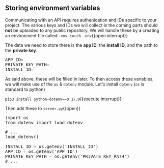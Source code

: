 ## Storing environment variables
Communicating with an API requires authenication and IDs specific to your project. The various keys and IDs we will collect in the coming parts should __not__ be uploaded to any public repository. We will handle these by a creating an environment file called `.env`. 
`touch .env`{{open interrupt}}

The data we need to store there is the __app ID__, the __install ID__, and the path to the __private key__.  

<pre class="file" data-filename=".env" data-target="replace">
APP_ID=<OUR APP ID>
PRIVATE_KEY_PATH=<OUR PATH TO PRIVATE KEY>
INSTALL_ID=<OUR INSTALL ID>
</pre>

As said above, these will be filled in later. To then access these variables, we will make use of the `os` & `dotenv` module. Let's install `dotenv` (`os` is standard to python)      

`pip3 install python-dotenv==0.17.0`{{execute interrupt}}

Then add these to `server.py`{{open}}

<pre class="file" data-filename="server.py" data-target="prepend">
import os
from dotenv import load_dotenv
</pre>

<pre class="file">
# ...
load_dotenv()

INSTALL_ID = os.getenv('INSTALL_ID')
APP_ID = os.getenv('APP_ID')
PRIVATE_KEY_PATH = os.getenv('PRIVATE_KEY_PATH')
# ...
</pre> 